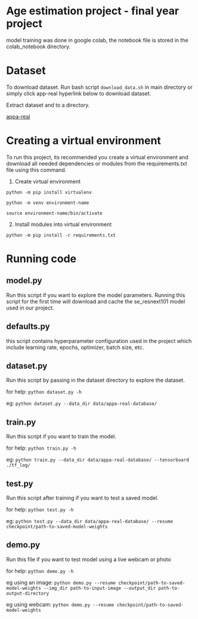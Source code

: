 # Age estimation project - final year project

model training was done in google colab, the notebook file is stored in the colab_notebook directory.

# Dataset

To download dataset. Run bash script `download_data.sh` in main directory or simply click app-real hyperlink below to download dataset.

Extract dataset and to a directory.

[appa-real](http://158.109.8.102/AppaRealAge/appa-real-release.zip)

# Creating a virtual environment

To run this project, its recommended you create a virtual environment and download all needed dependencies or modules from the
requirements.txt file using this command.

1. Create virtual environment

`python -m pip install virtualenv`

`python -m venv environment-name`

`source environment-name/bin/activate`

2. Install modules into virtual environment

`python -m pip install -r requirements.txt`


# Running code

## model.py

Run this script if you want to explore the model parameters. Running this script for the first time will download and cache
the se_resnext101 model used in our project.

## defaults.py

this script contains hyperparameter configuration used in the project which include learning rate, epochs, optimizer, batch size, etc.

## dataset.py

Run this script by passing in the dataset directory to explore the dataset. 

for help: `python dataset.py -h`

eg: `python dataset.py --data_dir data/appa-real-database/`

## train.py

Run this script if you want to train the model.

for help: `python train.py -h`

eg: `python train.py --data_dir data/appa-real-database/ --tensorboard ./tf_log/`


## test.py

Run this script after training if you want to test a saved model.

for help: `python test.py -h`

eg: `python test.py --data_dir data/appa-real-database/ --resume checkpoint/path-to-saved-model-weights`

## demo.py

Run this file if you want to test model using a live webcam or photo

for help: `python demo.py -h`

eg using an image: `python demo.py --resume checkpoint/path-to-saved-model-weights --img_dir path-to-input-image --output_dir path-to-output-directory`

eg using webcam: `python demo.py --resume checkpoint/path-to-saved-model-weights`


